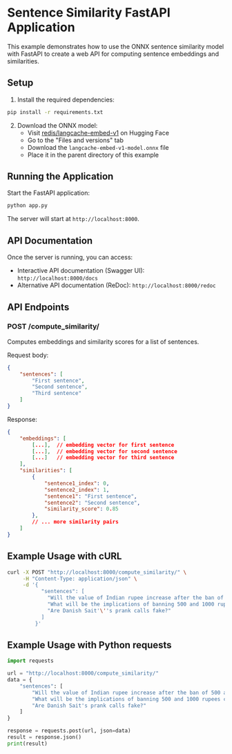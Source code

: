 # Sentence Similarity FastAPI Application

This example demonstrates how to use the ONNX sentence similarity model with FastAPI to create a web API for computing sentence embeddings and similarities.

## Setup

1. Install the required dependencies:
```bash
pip install -r requirements.txt
```

2. Download the ONNX model:
   - Visit [redis/langcache-embed-v1](https://huggingface.co/redis/langcache-embed-v1) on Hugging Face
   - Go to the "Files and versions" tab
   - Download the `langcache-embed-v1-model.onnx` file
   - Place it in the parent directory of this example

## Running the Application

Start the FastAPI application:

```bash
python app.py
```

The server will start at `http://localhost:8000`.

## API Documentation

Once the server is running, you can access:
- Interactive API documentation (Swagger UI): `http://localhost:8000/docs`
- Alternative API documentation (ReDoc): `http://localhost:8000/redoc`

## API Endpoints

### POST /compute_similarity/

Computes embeddings and similarity scores for a list of sentences.

Request body:
```json
{
    "sentences": [
        "First sentence",
        "Second sentence",
        "Third sentence"
    ]
}
```

Response:
```json
{
    "embeddings": [
        [...],  // embedding vector for first sentence
        [...],  // embedding vector for second sentence
        [...]   // embedding vector for third sentence
    ],
    "similarities": [
        {
            "sentence1_index": 0,
            "sentence2_index": 1,
            "sentence1": "First sentence",
            "sentence2": "Second sentence",
            "similarity_score": 0.85
        },
        // ... more similarity pairs
    ]
}
```

## Example Usage with cURL

```bash
curl -X POST "http://localhost:8000/compute_similarity/" \
     -H "Content-Type: application/json" \
     -d '{
           "sentences": [
             "Will the value of Indian rupee increase after the ban of 500 and 1000 rupee notes?",
             "What will be the implications of banning 500 and 1000 rupees currency notes on Indian economy?",
             "Are Danish Sait'\''s prank calls fake?"
           ]
         }'
```

## Example Usage with Python requests

```python
import requests

url = "http://localhost:8000/compute_similarity/"
data = {
    "sentences": [
        "Will the value of Indian rupee increase after the ban of 500 and 1000 rupee notes?",
        "What will be the implications of banning 500 and 1000 rupees currency notes on Indian economy?",
        "Are Danish Sait's prank calls fake?"
    ]
}

response = requests.post(url, json=data)
result = response.json()
print(result)
``` 